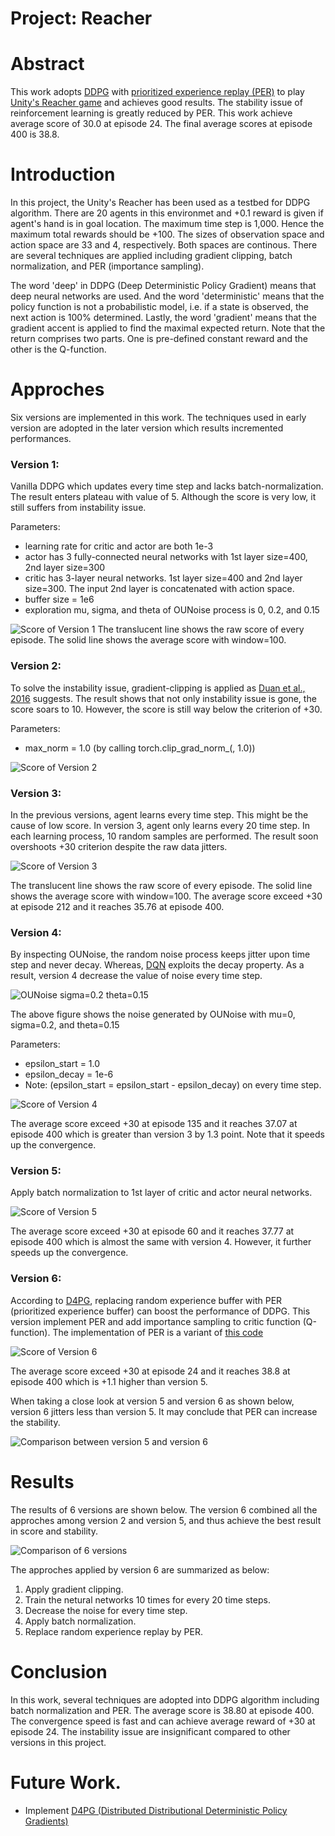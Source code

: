 [img_ddpg_version_1]: https://github.com/Brandon-HY-Lin/deep-reinforcement-learning/blob/master/p2_continuous-control/DDPG/pictures/ddpg_version_1.png "Score of Version 1"

[img_ddpg_version_2]: https://github.com/Brandon-HY-Lin/deep-reinforcement-learning/blob/master/p2_continuous-control/DDPG/pictures/ddpg_version_2.png "Score of Version 2"

[img_ddpg_version_3]: https://github.com/Brandon-HY-Lin/deep-reinforcement-learning/blob/master/p2_continuous-control/DDPG/pictures/ddpg_version_3.png "Score of Version 3"

[img_ddpg_version_4]: https://github.com/Brandon-HY-Lin/deep-reinforcement-learning/blob/master/p2_continuous-control/DDPG/pictures/ddpg_version_4.png "Score of Version 4"

[img_ddpg_version_5]: https://github.com/Brandon-HY-Lin/deep-reinforcement-learning/blob/master/p2_continuous-control/DDPG/pictures/ddpg_version_5.png "Score of Version 5"

[img_ddpg_version_6]: https://github.com/Brandon-HY-Lin/deep-reinforcement-learning/blob/master/p2_continuous-control/DDPG/pictures/ddpg_version_6.png "Score of Version 6"


[img_ddpg_version_5_and_version_6]: https://github.com/Brandon-HY-Lin/deep-reinforcement-learning/blob/master/p2_continuous-control/DDPG/pictures/ddpg_version_5_to_6_raw_data.png "Comparison between Version 5 and Version 6"

[img_ddpg_version_1_to_verion_6]: https://github.com/Brandon-HY-Lin/deep-reinforcement-learning/blob/master/p2_continuous-control/DDPG/pictures/ddpg_version_1_to_6.png "Comparison among version 1 to version 6"

[ounoise_sigma_02_theta_015]: https://github.com/Brandon-HY-Lin/deep-reinforcement-learning/blob/master/p2_continuous-control/DDPG/pictures/ounoise_mu_0_sigma_02_theta_015.png "OUnoise"


# Project: Reacher

# Abstract
This work adopts [DDPG](https://arxiv.org/abs/1509.02971) with [prioritized experience replay (PER)](https://arxiv.org/abs/1511.05952) to play [Unity's Reacher game](https://github.com/Unity-Technologies/ml-agents/blob/master/docs/Learning-Environment-Examples.md#reacher) and achieves good results. The stability issue of reinforcement learning is greatly reduced by PER. This work achieve average score of 30.0 at episode 24. The final average scores at episode 400 is 38.8. 


# Introduction
In this project, the Unity's Reacher has been used as a testbed for DDPG algorithm. There are 20 agents in this environmet and +0.1 reward is given if agent's hand is in goal location. The maximum time step is 1,000. Hence the maximum total rewards should be +100. The sizes of observation space and action space are 33 and 4, respectively. Both spaces are continous. There are several techniques are applied including gradient clipping, batch normalization, and PER (importance sampling).


The word 'deep' in DDPG (Deep Deterministic Policy Gradient) means that deep neural networks are used. And the word 'deterministic' means that the policy function is not a probabilistic model, i.e. if a state is observed, the next action is 100% determined. Lastly, the word 'gradient' means that the gradient accent is applied to find the maximal expected return. Note that the return comprises two parts. One is pre-defined constant reward and the other is the Q-function.  


# Approches
Six versions are implemented in this work. The techniques used in early version are adopted in the later version which results incremented performances.


### Version 1:
Vanilla DDPG which updates every time step and lacks batch-normalization. The result enters plateau with value of 5. Although the score is very low, it still suffers from instability issue.

Parameters:
* learning rate for critic and actor are both 1e-3
* actor has 3 fully-connected neural networks with 1st layer size=400, 2nd layer size=300
* critic has 3-layer neural networks. 1st layer size=400 and 2nd layer size=300. The input 2nd layer is concatenated with action space.
* buffer size = 1e6
* exploration mu, sigma, and theta of OUNoise process is 0, 0.2, and 0.15

![Score of Version 1][img_ddpg_version_1]
The translucent line shows the raw score of every episode. The solid line shows the average score with window=100.


### Version 2: 
To solve the instability issue, gradient-clipping is applied as [Duan et al., 2016](https://arxiv.org/abs/1604.06778) suggests. The result shows that not only instability issue is gone, the score soars to 10. However, the score is still way below the criterion of +30.

Parameters:
* max_norm = 1.0     (by calling torch.clip_grad_norm_(, 1.0))

![Score of Version 2][img_ddpg_version_2]


### Version 3:
In the previous versions, agent learns every time step. This might be the cause of low score. In version 3, agent only learns every 20 time step. In each learning process, 10 random samples are performed. The result soon overshoots +30 criterion despite the raw data jitters.

![Score of Version 3][img_ddpg_version_3]

The translucent line shows the raw score of every episode. The solid line shows the average score with window=100. The average score exceed +30 at episode 212 and it reaches 35.76 at episode 400.


### Version 4:
By inspecting OUNoise, the random noise process keeps jitter upon time step and never decay. Whereas, [DQN](https://www.nature.com/articles/nature14236) exploits the decay property. As a result, version 4 decrease the value of noise every time step.

![OUNoise sigma=0.2 theta=0.15][ounoise_sigma_02_theta_015]

The above figure shows the noise generated by OUNoise with mu=0, sigma=0.2, and theta=0.15


Parameters:
* epsilon_start = 1.0
* epsilon_decay = 1e-6 
* Note: (epsilon_start = epsilon_start - epsilon_decay) on every time step.

![Score of Version 4][img_ddpg_version_4]

The average score exceed +30 at episode 135 and it reaches 37.07 at episode 400 which is greater than version 3 by 1.3 point. Note that it speeds up the convergence. 


### Version 5:
Apply batch normalization to 1st layer of critic and actor neural networks.

![Score of Version 5][img_ddpg_version_5]

The average score exceed +30 at episode 60 and it reaches 37.77 at episode 400 which is almost the same with version 4. However, it further speeds up the convergence. 


### Version 6:
According to [D4PG](https://arxiv.org/pdf/1804.08617.pdf), replacing random experience buffer with PER (prioritized experience buffer) can boost the performance of DDPG. This version implement PER and add importance sampling to critic function (Q-function). The implementation of PER is a variant of [this code](https://github.com/SIakovlev/Navigation)

![Score of Version 6][img_ddpg_version_6]

The average score exceed +30 at episode 24 and it reaches 38.8 at episode 400 which is +1.1 higher than version 5.


When taking a close look at version 5 and version 6 as shown below, version 6 jitters less than version 5. It may conclude that PER can increase the stability.

![Comparison between version 5 and version 6][img_ddpg_version_5_and_version_6]



# Results

The results of 6 versions are shown below. The version 6 combined all the approches among version 2 and version 5, and thus achieve the best result in score and stability. 

![Comparison of 6 versions][img_ddpg_version_1_to_verion_6]

The approches applied by version 6 are summarized as below:

1. Apply gradient clipping.
2. Train the netural networks 10 times for every 20 time steps.
3. Decrease the noise for every time step.
3. Apply batch normalization.
4. Replace random experience replay by PER.


# Conclusion
In this work, several techniques are adopted into DDPG algorithm including batch normalization and PER. The average score is 38.80 at episode 400. The convergence speed is fast and can achieve average reward of +30 at episode 24. The instability issue are insignificant compared to other versions in this project.


# Future Work.
* Implement [D4PG (Distributed Distributional Deterministic Policy Gradients)](https://arxiv.org/pdf/1804.08617.pdf)

